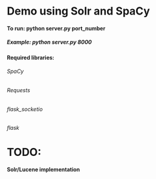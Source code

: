 # Demo using Solr and SpaCy

#### To run: python server.py port_number <br />
##### Example: python server.py 8000

#### Required libraries:
###### SpaCy
###### Requests
###### flask_socketio
###### flask

# TODO:
#### Solr/Lucene implementation
